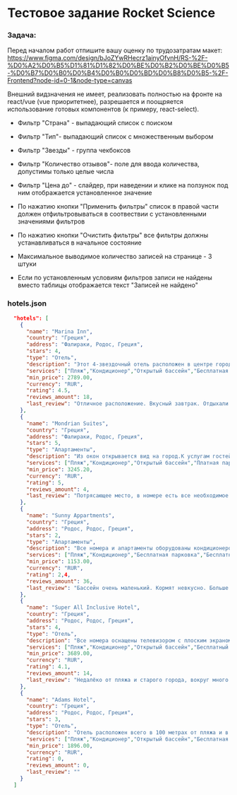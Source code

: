 # Тестовое задание Rocket Science

### Задача:

Перед началом работ отпишите вашу оценку по трудозатратам макет:
https://www.figma.com/design/bJoZYwRHecrz1ainyOfvnH/RS-%2F-%D0%A2%D0%B5%D1%81%D1%82%D0%BE%D0%B2%D0%BE%D0%B5-%D0%B7%D0%B0%D0%B4%D0%B0%D0%BD%D0%B8%D0%B5-%2F-Frontend?node-id=0-1&node-type=canvas

Внешний видзначения не имеет, реализовать полностью на фронте на react/vue (vue
приоритетнее), разрешается и поощряется использование готовых компонентов (к
примеру, react-select).

- Фильтр "Страна" - выпадающий список с поиском
- Фильтр "Тип"- выпадающий список с множественным выбором
- Фильтр "Звезды" - группа чекбоксов
- Фильтр "Количество отзывов"- поле для ввода количества, допустимы только целые
  числа
- Фильтр "Цена до" - слайдер, при наведении и клике на ползунок под ним отображается
  установленное значение

- По нажатию кнопки "Применить фильтры" список в правой части должен
  отфильтровываться в соотвествии с установленными значениями фильтров

- По нажатию кнопки "Очистить фильтры" все фильтры должны устанавливаться в
  начальное состояние
- Максимальное выводимое количество записей на странице - 3 штуки
- Если по установленным условиям фильтров записи не найдены вместо таблицы
  отображается текст "Записей не найдено"

### hotels.json

```json
  "hotels": [
    {
      "name": "Marina Inn",
      "country": "Греция",
      "address": "Фалираки, Родос, Греция",
      "stars": 4,
      "type": "Отель",
      "description": "Этот 4-звездочный отель расположен в центре города. На его территории есть бассейн с террасой и сауна. Из номеров открывается вид на море или на средневековый город.",
      "services": ["Пляж","Кондиционер","Открытый бассейн","Бесплатная парковка","Бесплатный WiFi","Вид на море","Бесплатный завтрак"],
      "min_price": 2789.00,
      "currency": "RUR",
      "rating": 4.5,
      "reviews_amount": 18,
      "last_review": "Отличное расположение. Вкусный завтрак. Отдыхали с детьми - все понравилось."
    },
    {
      "name": "Mondrian Suites",
      "country": "Греция",
      "address": "Фалираки, Родос, Греция",
      "stars": 5,
      "type": "Апартаменты",
      "description": "Из окон открывается вид на город.К услугам гостей номера-студио с балконом и чайником в 2,7 км от пляжа.",
      "services": ["Пляж","Кондиционер","Открытый бассейн","Платная парковка","Бесплатный WiFi","Вид на море"],
      "min_price": 3245.20,
      "currency": "RUR",
      "rating": 5,
      "reviews_amount": 4,
      "last_review": "Потрясающее место, в номере есть все необходимое. Красивый вид на море."
    },
    {
      "name": "Sunny Appartments",
      "country": "Греция",
      "address": "Родос, Родос, Греция",
      "stars": 2,
      "type": "Апартаменты",
      "description": "Все номера и апартаменты оборудованы кондиционером и телевизором с плоским экраном. Также в распоряжении гостей тостер и чайник.",
      "services": ["Пляж","Кондиционер","Бесплатная парковка","Бесплатный WiFi"],
      "min_price": 1153.00,
      "currency": "RUR",
      "rating": 2,4,
      "reviews_amount": 36,
      "last_review": "Бассейн очень маленький. Кормят невкусно. Больше не поедем."
    },
    {
      "name": "Super All Inclusive Hotel",
      "country": "Греция",
      "address": "Родос, Родос, Греция",
      "stars": 4,
      "type": "Отель",
      "description": "Все номера оснащены телевизором с плоским экраном. Из некоторых номеров открывается вид на море или город.",
      "services": ["Пляж","Кондиционер","Открытый бассейн","Бесплатный WiFi","Вид на море","Бесплатный завтрак"],
      "min_price": 3689.00,
      "currency": "RUR",
      "rating": 4.1,
      "reviews_amount": 14,
      "last_review": "Недалёко от пляжа и старого города, вокруг много разных магазинчиков"
    },
    {
      "name": "Adams Hotel",
      "country": "Греция",
      "address": "Родос, Родос, Греция",
      "stars": 3,
      "type": "Отель",
      "description": "Отель расположен всего в 100 метрах от пляжа и в 5-ти минутах ходьбы от исторической части города, недалеко от всех основных достопримечательностей. Из отеля открывается вид на море. К услугам гостей спокойный открытый бассейн.",
      "services": ["Пляж","Кондиционер","Открытый бассейн","Бесплатная парковка","Бесплатный WiFi","Бесплатный завтрак"],
      "min_price": 1896.00,
      "currency": "RUR",
      "rating": 0,
      "reviews_amount": 0,
      "last_review": ""
    }
  ]
```
